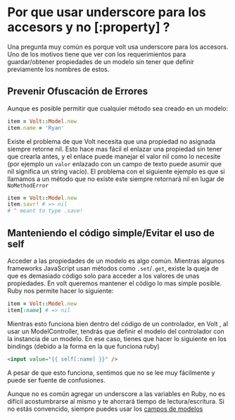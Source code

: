 # Por que usar underscore para los accesors y no [:property] ?

Una pregunta muy común es porque volt usa underscore para los accesors. Uno de los motivos tiene que ver con los requerimientos para guardar/obtener propiedades de un modelo sin tener que definir previamente los nombres de estos.

## Prevenir Ofuscación de Errores

Aunque es posible permitir que cualquier método sea creado en un modelo:

```ruby
item = Volt::Model.new
item.name = 'Ryan'
```

Existe el problema de que Volt necesita que una propiedad no asignada siempre retorne nil. Esto hace mas fácil el enlazar una propiedad sin tener que crearla antes, y el enlace puede manejar el valor nil como lo necesite (por ejemplo un ```valor``` enlazado con un campo de texto puede asumir que nil significa un string vacío). El problema con el siguiente ejemplo es que si llamamos a un método que no existe este siempre retornará nil en lugar de ```NoMethodError```

```ruby
item = Volt::Model.new
item.savr! # => nil
# ^ meant to type .save!
```

## Manteniendo el código simple/Evitar el uso de self

Acceder a las propiedades de un modelo es algo común. Mientras algunos frameworks JavaScript usan métodos como ```.set```/```.get```, existe la queja de que es demasiado código solo para acceder a los valores de unas propiedades. En volt queremos mantener el código lo mas simple posible. Ruby nos permite hacer lo siguiente:

```ruby
item = Volt::Model.new
item[:name] # => nil
```

Mientras esto funciona bien dentro del código de un controlador, en Volt , al usar un ModelController, tendrás que definir el modelo del controlador con la instancia de un modelo. En ese caso, tienes que hacer lo siguiente en los bindings (debido a la forma en la que funciona ruby)

```html
<input value="{{ self[:name] }}" />
```

A pesar de que esto funciona, sentimos que no se lee muy fácilmente y puede ser fuente de confusiones.

Aunque no es común agregar un underscore a las variables en Ruby, no es difícil acostumbrarse al mismo y te ahorrará tiempo de lectura/escritura. Si no estás convencido, siempre puedes usar los [campos de modelos](/docs/models.md)
